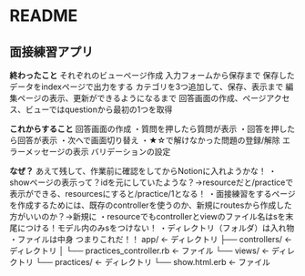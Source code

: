 # README

## 面接練習アプリ

**終わったこと**
それぞれのビューページ作成
入力フォームから保存まで
保存したデータをindexページで出力をする
カテゴリを3つ追加して、保存、表示まで
編集ページの表示、更新ができるようになるまで
回答画面の作成、ページアクセス、ビューではquestionから最初の1つを取得

**これからすること**
回答画面の作成
・質問を押したら質問が表示
・回答を押したら回答が表示
・次へで画面切り替え
・★☆で解けなかった問題の登録/解除
エラーメッセージの表示
バリデーションの設定

**なぜ？** あえて残して、作業前に確認をしてからNotionに入れようかな！
・showページの表示って？idを元にしていたような？→resourceだと/practiceで表示ができる、resourcesにすると/practice/1となる！
・面接練習をするページを作成するためには、既存のcontrollerを使うのか、新規にroutesから作成した方がいいのか？→新規に
・resourceでもcontrollerとviewのファイル名はsを末尾につける！モデル内のみsをつけない！
・ディレクトリ（フォルダ）は入れ物
・ファイルは中身
つまりこれだ！！
    app/                         ← ディレクトリ
    ├── controllers/            ← ディレクトリ
    │    └── practices_controller.rb   ← ファイル
    └── views/                   ← ディレクトリ
          └── practices/          ← ディレクトリ
              └── show.html.erb  ← ファイル